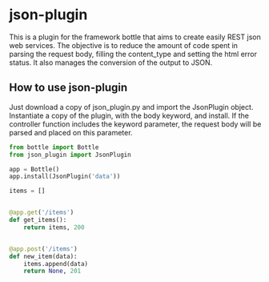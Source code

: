 json-plugin
===========

This is a plugin for the framework bottle that aims to create easily REST json web services.
The objective is to reduce the amount of code spent in parsing the request body, filling the content_type and setting the html error status.
It also manages the conversion of the output to JSON.

## How to use json-plugin

Just download a copy of json_plugin.py and import the JsonPlugin object.
Instantiate a copy of the plugin, with the body keyword, and install.
If the controller function includes the keyword parameter, the request body will be parsed and placed on this parameter.

```python
from bottle import Bottle
from json_plugin import JsonPlugin

app = Bottle()
app.install(JsonPlugin('data'))

items = []


@app.get('/items')
def get_items():
    return items, 200


@app.post('/items')
def new_item(data):
    items.append(data)
    return None, 201
```
